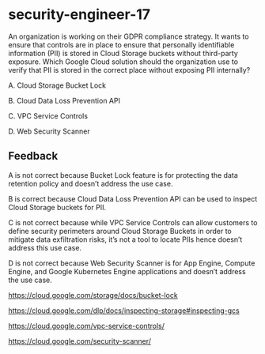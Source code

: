 # security-engineer-17

An organization is working on their GDPR compliance strategy. It wants to ensure that controls are in place to ensure that personally identifiable information (PII) is stored in Cloud Storage buckets without third-party exposure.  Which Google Cloud solution should the organization use to verify that PII is stored in the correct place without exposing PII internally?

A. Cloud Storage Bucket Lock

B. Cloud Data Loss Prevention API

C. VPC Service Controls

D. Web Security Scanner

## Feedback

A is not correct because Bucket Lock feature is for protecting the data retention policy and doesn’t address the use case.

B is correct because Cloud Data Loss Prevention API can be used to inspect Cloud Storage buckets for PII.

C is not correct because while VPC Service Controls can allow customers to define security perimeters around Cloud Storage Buckets in order to mitigate data exfiltration risks, it’s not a tool to locate PIIs hence doesn’t address this use case.

D is not correct because Web Security Scanner is for App Engine, Compute Engine, and Google Kubernetes Engine applications and doesn’t address the use case.

https://cloud.google.com/storage/docs/bucket-lock

https://cloud.google.com/dlp/docs/inspecting-storage#inspecting-gcs

https://cloud.google.com/vpc-service-controls/

https://cloud.google.com/security-scanner/